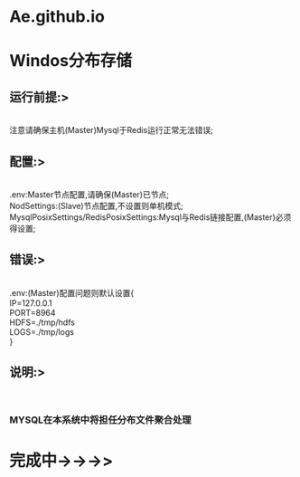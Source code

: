 # Ae.github.io
<h1>Windos分布存储</h1> 
<h2>运行前提:></h2><br>
注意请确保主机(Master)Mysql于Redis运行正常无法错误;<br> 
<h2>配置:></h2><br>
.env:Master节点配置,请确保(Master)已节点;<br>
NodSettings:(Slave)节点配置,不设置则单机模式;<br> 
MysqlPosixSettings/RedisPosixSettings:Mysql与Redis链接配置,(Master)必须得设置;<br> 
<h2>错误:></h2><br>
.env:(Master)配置问题则默认设置{<br>
IP=127.0.0.1<br>
PORT=8964<br>
HDFS=./tmp/hdfs<br> 
LOGS=./tmp/logs<br>  
}<br>
<h2>说明:></h2><br>
<h3>MYSQL在本系统中将担任分布文件聚合处理<br><h3>
<h1>完成中->->->></h1><br>
